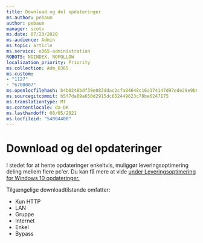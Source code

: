 ```yaml
---
title: Download og del opdateringer
ms.author: pebaum
author: pebaum
manager: scotv
ms.date: 07/23/2020
ms.audience: Admin
ms.topic: article
ms.service: o365-administration
ROBOTS: NOINDEX, NOFOLLOW
localization_priority: Priority
ms.collection: Adm_O365
ms.custom:
- "1127"
- "6700007"
ms.openlocfilehash: b4b0248bdf39e083ddac2cfa84648c16a174147d97ede29e9b62e65ffd33d9f5
ms.sourcegitcommit: b5f7da89a650d2915dc652449623c78be6247175
ms.translationtype: MT
ms.contentlocale: da-DK
ms.lasthandoff: 08/05/2021
ms.locfileid: "54004400"
---
```

# <a name="download-and-share-updates"></a>Download og del opdateringer

I stedet for at hente opdateringer enkeltvis, muliggør leveringsoptimering deling mellem flere pc'er. Du kan få mere at vide [under Leveringsoptimering for Windows 10 opdateringer.](https://docs.microsoft.com/windows/deployment/update/waas-delivery-optimization)  

Tilgængelige downloadtilstande omfatter:  
- Kun HTTP  
- LAN  
- Gruppe  
- Internet  
- Enkel  
- Bypass